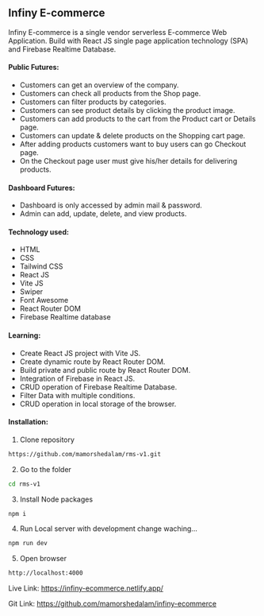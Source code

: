 ## Infiny E-commerce
Infiny E-commerce is a single vendor serverless E-commerce Web Application. Build with React JS single page application technology (SPA) and Firebase Realtime Database.

#### Public Futures:
-	Customers can get an overview of the company.
-	Customers can check all products from the Shop page.
-	Customers can filter products by categories.
-	Customers can see product details by clicking the product image.
-	Customers can add products to the cart from the Product cart or Details page.
-	Customers can update & delete products on the Shopping cart page.
-	After adding products customers want to buy users can go Checkout page.
-	On the Checkout page user must give his/her details for delivering products.

#### Dashboard Futures:
-	Dashboard is only accessed by admin mail & password.
-	Admin can add, update, delete, and view products.

#### Technology used:
-	HTML
-	CSS
-	Tailwind CSS
-	React JS
-	Vite JS
-	Swiper
-	Font Awesome
-	React Router DOM
-	Firebase Realtime database

#### Learning:
-	Create React JS project with Vite JS.
-	Create dynamic route by React Router DOM.
-	Build private and public route by React Router DOM.
-	Integration of Firebase in React JS.
-	CRUD operation of Firebase Realtime Database.
-	Filter Data with multiple conditions.
-	CRUD operation in local storage of the browser.


#### Installation:
1. Clone repository

```bash
https://github.com/mamorshedalam/rms-v1.git
```

2. Go to the folder

```bash
cd rms-v1
```

3. Install Node packages

```bash
npm i
```

4. Run Local server with development change waching...

```bash
npm run dev
```

5. Open browser

```bash
http://localhost:4000
```


Live Link: https://infiny-ecommerce.netlify.app/

Git Link: https://github.com/mamorshedalam/infiny-ecommerce
